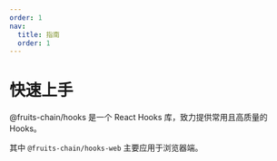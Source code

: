 ```yaml
---
order: 1
nav:
  title: 指南
  order: 1
---
```


# 快速上手

@fruits-chain/hooks 是一个 React Hooks 库，致力提供常用且高质量的 Hooks。

其中 `@fruits-chain/hooks-web` 主要应用于浏览器端。
